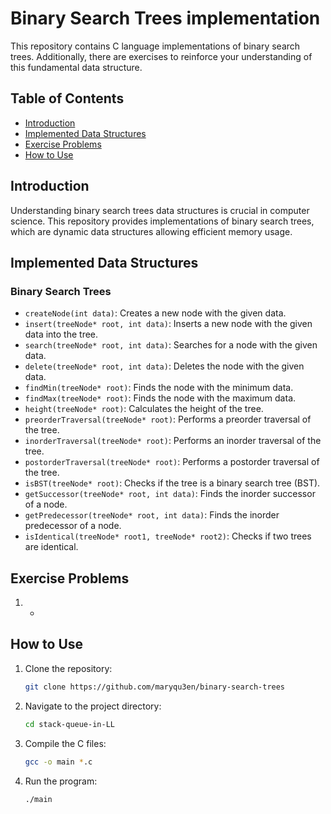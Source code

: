 # Binary Search Trees implementation

This repository contains C language implementations of binary search trees. Additionally, there are exercises to reinforce your understanding of this fundamental data structure.

## Table of Contents

- [Introduction](#introduction)
- [Implemented Data Structures](#implemented-data-structures)
- [Exercise Problems](#exercise-problems)
- [How to Use](#how-to-use)

## Introduction

Understanding binary search trees data structures is crucial in computer science. This repository provides implementations of binary search trees, which are dynamic data structures allowing efficient memory usage.

## Implemented Data Structures

### Binary Search Trees

- `createNode(int data)`: Creates a new node with the given data.
- `insert(treeNode* root, int data)`: Inserts a new node with the given data into the tree.
- `search(treeNode* root, int data)`: Searches for a node with the given data.
- `delete(treeNode* root, int data)`: Deletes the node with the given data.
- `findMin(treeNode* root)`: Finds the node with the minimum data.
- `findMax(treeNode* root)`: Finds the node with the maximum data.
- `height(treeNode* root)`: Calculates the height of the tree.
- `preorderTraversal(treeNode* root)`: Performs a preorder traversal of the tree.
- `inorderTraversal(treeNode* root)`: Performs an inorder traversal of the tree.
- `postorderTraversal(treeNode* root)`: Performs a postorder traversal of the tree.
- `isBST(treeNode* root)`: Checks if the tree is a binary search tree (BST).
- `getSuccessor(treeNode* root, int data)`: Finds the inorder successor of a node.
- `getPredecessor(treeNode* root, int data)`: Finds the inorder predecessor of a node.
- `isIdentical(treeNode* root1, treeNode* root2)`: Checks if two trees are identical.

## Exercise Problems

1. 
   - 

## How to Use

1. Clone the repository:

   ```bash
   git clone https://github.com/maryqu3en/binary-search-trees
   ```

2. Navigate to the project directory:

   ```bash
   cd stack-queue-in-LL
   ```

3. Compile the C files:

   ```bash
   gcc -o main *.c
   ```

4. Run the program:

   ```bash
   ./main
   ```
